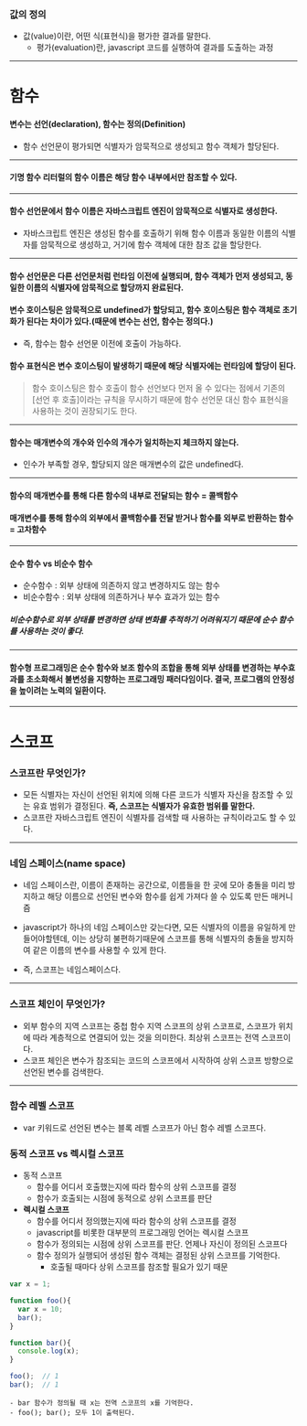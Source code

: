 
### 값의 정의
  - 값(value)이란, 어떤 식(표현식)을 평가한 결과를 말한다.
    - 평가(evaluation)란, javascript 코드를 실행하여 결과를 도출하는 과정

---

# 함수

#### 변수는 선언(declaration), 함수는 정의(Definition)
  - 함수 선언문이 평가되면 식별자가 암묵적으로 생성되고 함수 객체가 할당된다.

---

#### 기명 함수 리터럴의 함수 이름은 해당 함수 내부에서만 참조할 수 있다.

---

#### 함수 선언문에서 함수 이름은 자바스크립트 엔진이 암묵적으로 식별자로 생성한다.
  - 자바스크립트 엔진은 생성된 함수를 호출하기 위해 함수 이름과 동일한 이름의 식별자를 암묵적으로 생성하고, 거기에 함수 객체에 대한 참조 값을 할당한다.

---

#### 함수 선언문은 다른 선언문처럼 런타임 이전에 실행되며, 함수 객체가 먼저 생성되고, 동일한 이름의 식별자에 암묵적으로 할당까지 완료된다.
#### 변수 호이스팅은 암묵적으로 undefined가 할당되고, 함수 호이스팅은 함수 객체로 초기화가 된다는 차이가 있다.(때문에 변수는 선언, 함수는 정의다.)
  - 즉, 함수는 함수 선언문 이전에 호출이 가능하다.

#### 함수 표현식은 변수 호이스팅이 발생하기 때문에 해당 식별자에는 런타임에 할당이 된다.


>함수 호이스팅은 함수 호출이 함수 선언보다 먼저 올 수 있다는 점에서 기존의 [선언 후 호출]이라는 규칙을 무시하기 때문에 함수 선언문 대신 함수 표현식을 사용하는 것이 권장되기도 한다.

---


#### 함수는 매개변수의 개수와 인수의 개수가 일치하는지 체크하지 않는다.
  - 인수가 부족할 경우, 할당되지 않은 매개변수의 값은 undefined다.



----

#### 함수의 매개변수를 통해 다른 함수의 내부로 전달되는 함수 = 콜백함수

#### 매개변수를 통해 함수의 외부에서 콜백함수를 전달 받거나 함수를 외부로 반환하는 함수 = 고차함수


---

#### 순수 함수 vs 비순수 함수
  - 순수함수 : 외부 상태에 의존하지 않고 변경하지도 않는 함수
  - 비순수함수 : 외부 상태에 의존하거나 부수 효과가 있는 함수

##### 비순수함수로 외부 상태를 변경하면 상태 변화를 추적하기 어려워지기 때문에 순수 함수를 사용하는 것이 좋다.

---

#### 함수형 프로그래밍은 순수 함수와 보조 함수의 조합을 통해 외부 상태를 변경하는 부수효과를 초소화해서 불변성을 지향하는 프로그래밍 패러다임이다. 결국, 프로그램의 안정성을 높이려는 노력의 일환이다.



----

# 스코프

### 스코프란 무엇인가?
  - 모든 식별자는 자신이 선언된 위치에 의해 다른 코드가 식별자 자신을 참조할 수 있는 유효 범위가 결정된다. **즉, 스코프는 식별자가 유효한 범위를 말한다.**
  - 스코프란 자바스크립트 엔진이 식별자를 검색할 때 사용하는 규칙이라고도 할 수 있다.


---

### 네임 스페이스(name space)
  - 네임 스페이스란, 이름이 존재하는 공간으로, 이름들을 한 곳에 모아 충돌을 미리 방지하고 해당 이름으로 선언된 변수와 함수를 쉽게 가져다 쓸 수 있도록 만든 매커니즘

  - javascript가 하나의 네임 스페이스만 갖는다면, 모든 식별자의 이름을 유일하게 만들어야할텐데, 이는 상당히 불편하기때문에 스코프를 통해 식별자의 충돌을 방지하여 같은 이름의 변수를 사용할 수 있게 한다.
  - 즉, 스코프는 네임스페이스다.


---



### 스코프 체인이 무엇인가?
  - 외부 함수의 지역 스코프는 중첩 함수 지역 스코프의 상위 스코프로, 스코프가 위치에 따라 계층적으로 연결되어 있는 것을 의미한다. 최상위 스코프는 전역 스코프이다.
  - 스코프 체인은 변수가 참조되는 코드의 스코프에서 시작하여 상위 스코프 방향으로 선언된 변수를 검색한다.

---

### 함수 레벨 스코프
  - var 키워드로 선언된 변수는 블록 레벨 스코프가 아닌 함수 레벨 스코프다.

### 동적 스코프 vs 렉시컬 스코프
  - 동적 스코프
    - 함수를 어디서 호출했는지에 따라 함수의 상위 스코프를 결정
    - 함수가 호출되는 시점에 동적으로 상위 스코프를 판단
  - **렉시컬 스코프**
    - 함수를 어디서 정의했는지에 따라 함수의 상위 스코프를 결정
    - javascript를 비롯한 대부분의 프로그래밍 언어는 렉시컬 스코프
    - 함수가 정의되는 시점에 상위 스코프를 판단. 언제나 자신이 정의된 스코프다
    - 함수 정의가 실행되어 생성된 함수 객체는 결정된 상위 스코프를 기억한다.
      - 호출될 때마다 상위 스코프를 참조할 필요가 있기 때문 
  
  ```javascript
  var x = 1;

  function foo(){
    var x = 10;
    bar();
  }

  function bar(){
    console.log(x);
  }

  foo();  // 1
  bar();  // 1
  ```
    - bar 함수가 정의될 때 x는 전역 스코프의 x를 기억한다.
    - foo(); bar(); 모두 1이 출력된다.
  